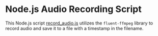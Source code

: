 # Node.js Audio Recording Script

This Node.js script [record_audio.js](./recorded_audio.js) utilizes the `fluent-ffmpeg` library to record audio and save it to a file with a timestamp in the filename.

